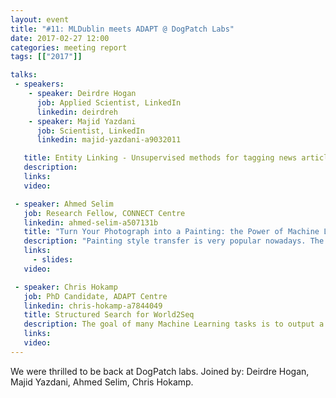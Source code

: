 ```yaml
---
layout: event
title: "#11: MLDublin meets ADAPT @ DogPatch Labs"
date: 2017-02-27 12:00
categories: meeting report
tags: [["2017"]]

talks:
 - speakers:
    - speaker: Deirdre Hogan
      job: Applied Scientist, LinkedIn
      linkedin: deirdreh
    - speaker: Majid Yazdani
      job: Scientist, LinkedIn
      linkedin: majid-yazdani-a9032011

   title: Entity Linking - Unsupervised methods for tagging news articles with knowledge base entities
   description:
   links:
   video:

 - speaker: Ahmed Selim
   job: Research Fellow, CONNECT Centre
   linkedin: ahmed-selim-a507131b
   title: "Turn Your Photograph into a Painting: the Power of Machine Learning"
   description: "Painting style transfer is very popular nowadays. The idea is relatively simple: you provide a machine with a photograph and the machine paints it for you. While this works well with generic scenes such as landscapes, it is very challenging when dealing with selfies and head portraits. In this talk, Dr Ahmed Selim from the CONNECT Centre in Trinity College Dublin will present a machine learning technique for style transfer that specializes in head portraits. The technique uses deep learning models to combine information about the identity of an individual with information from the style of an artist to produce a faithful head portrait."
   links:
     - slides:
   video:

 - speaker: Chris Hokamp
   job: PhD Candidate, ADAPT Centre
   linkedin: chris-hokamp-a7844049
   title: Structured Search for World2Seq
   description: The goal of many Machine Learning tasks is to output a sequence of symbols. In many cases we actually know things about the output domain that could guide the search for optimal output, but this information can be difficult to incorporate at training time. In this talk, I'll discuss my recent work on structured search for models that output sequences, and propose a general method for constraining search when it makes sense to do so.
   links:
   video:
---
```


We were thrilled to be back at DogPatch labs.
Joined by: Deirdre Hogan, Majid Yazdani, Ahmed Selim, Chris Hokamp.
